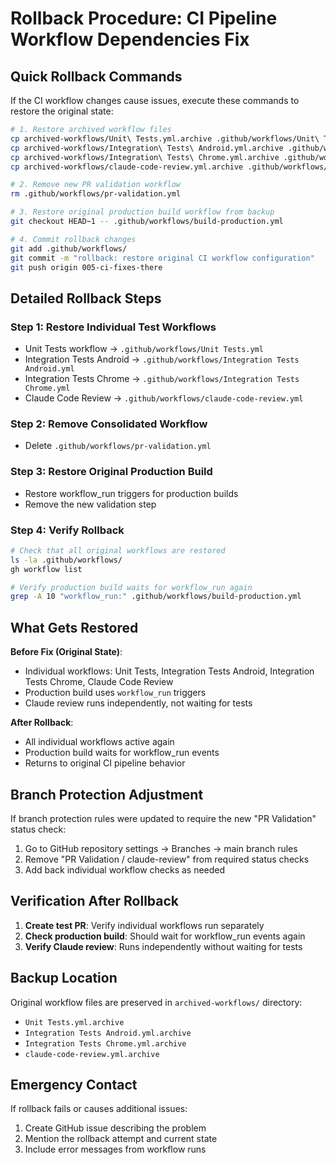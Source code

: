 # Rollback Procedure: CI Pipeline Workflow Dependencies Fix

## Quick Rollback Commands

If the CI workflow changes cause issues, execute these commands to restore the original state:

```bash
# 1. Restore archived workflow files
cp archived-workflows/Unit\ Tests.yml.archive .github/workflows/Unit\ Tests.yml
cp archived-workflows/Integration\ Tests\ Android.yml.archive .github/workflows/Integration\ Tests\ Android.yml
cp archived-workflows/Integration\ Tests\ Chrome.yml.archive .github/workflows/Integration\ Tests\ Chrome.yml
cp archived-workflows/claude-code-review.yml.archive .github/workflows/claude-code-review.yml

# 2. Remove new PR validation workflow
rm .github/workflows/pr-validation.yml

# 3. Restore original production build workflow from backup
git checkout HEAD~1 -- .github/workflows/build-production.yml

# 4. Commit rollback changes
git add .github/workflows/
git commit -m "rollback: restore original CI workflow configuration"
git push origin 005-ci-fixes-there
```

## Detailed Rollback Steps

### Step 1: Restore Individual Test Workflows

- Unit Tests workflow → `.github/workflows/Unit Tests.yml`
- Integration Tests Android → `.github/workflows/Integration Tests Android.yml`
- Integration Tests Chrome → `.github/workflows/Integration Tests Chrome.yml`
- Claude Code Review → `.github/workflows/claude-code-review.yml`

### Step 2: Remove Consolidated Workflow

- Delete `.github/workflows/pr-validation.yml`

### Step 3: Restore Original Production Build

- Restore workflow_run triggers for production builds
- Remove the new validation step

### Step 4: Verify Rollback

```bash
# Check that all original workflows are restored
ls -la .github/workflows/
gh workflow list

# Verify production build waits for workflow_run again
grep -A 10 "workflow_run:" .github/workflows/build-production.yml
```

## What Gets Restored

**Before Fix (Original State)**:

- Individual workflows: Unit Tests, Integration Tests Android, Integration Tests Chrome, Claude Code Review
- Production build uses `workflow_run` triggers
- Claude review runs independently, not waiting for tests

**After Rollback**:

- All individual workflows active again
- Production build waits for workflow_run events
- Returns to original CI pipeline behavior

## Branch Protection Adjustment

If branch protection rules were updated to require the new "PR Validation" status check:

1. Go to GitHub repository settings → Branches → main branch rules
2. Remove "PR Validation / claude-review" from required status checks
3. Add back individual workflow checks as needed

## Verification After Rollback

1. **Create test PR**: Verify individual workflows run separately
2. **Check production build**: Should wait for workflow_run events again
3. **Verify Claude review**: Runs independently without waiting for tests

## Backup Location

Original workflow files are preserved in `archived-workflows/` directory:

- `Unit Tests.yml.archive`
- `Integration Tests Android.yml.archive`
- `Integration Tests Chrome.yml.archive`
- `claude-code-review.yml.archive`

## Emergency Contact

If rollback fails or causes additional issues:

1. Create GitHub issue describing the problem
2. Mention the rollback attempt and current state
3. Include error messages from workflow runs
